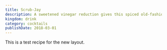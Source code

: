 ```yaml
---
title: Scrub-Jay
description: A sweetened vinegar reduction gives this spiced old-fashioned riff with a slighty tangy, sour twist.
kingdom: drink
category: cocktails
publishDate: 2018-03-01
---
```


This is a test recipe for the new layout.
